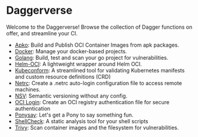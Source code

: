 # Daggerverse

Welcome to the Daggerverse! Browse the collection of Dagger functions on offer, and streamline your CI.

- [Apko](https://daggerverse.dev/mod/github.com/purpleclay/daggerverse/apko): Build and Publish OCI Container Images from apk packages.
- [Docker](https://daggerverse.dev/mod/github.com/purpleclay/daggerverse/docker): Manage your docker-based projects.
- [Golang](https://daggerverse.dev/mod/github.com/purpleclay/daggerverse/golang): Build, test and scan your go project for vulnerabilities.
- [Helm-OCI](https://daggerverse.dev/mod/github.com/purpleclay/daggerverse/helm-oci): A lightweight wrapper around Helm OCI.
- [Kubeconform](https://daggerverse.dev/mod/github.com/purpleclay/daggerverse/kubeconform): A streamlined tool for validating Kubernetes manifests and custom resource definitions (CRD)
- [Netrc](https://daggerverse.dev/mod/github.com/purpleclay/daggerverse/netrc): Create a .netrc auto-login configuration file to access remote machines.
- [NSV](https://daggerverse.dev/mod/github.com/purpleclay/daggerverse/nsv): Semantic versioning without any config.
- [OCI Login](https://daggerverse.dev/mod/github.com/purpleclay/daggerverse/oci-login): Create an OCI registry authentication file for secure authentication
- [Ponysay](https://daggerverse.dev/mod/github.com/purpleclay/daggerverse/ponysay): Let's get a Pony to say something fun.
- [ShellCheck](https://daggerverse.dev/mod/github.com/purpleclay/daggerverse/shellcheck): A static analysis tool for your shell scripts
- [Trivy](https://daggerverse.dev/mod/github.com/purpleclay/daggerverse/trivy): Scan container images and the filesystem for vulnerabilities.
